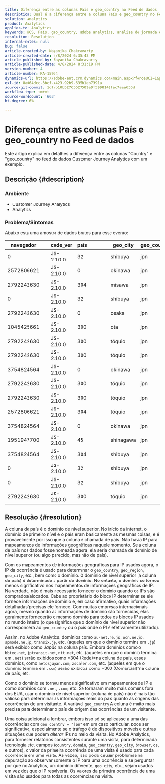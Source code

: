 ```yaml
---
title: Diferença entre as colunas País e geo_country no Feed de dados
description: Qual é a diferença entre a coluna País e geo_country no Feed de dados?
solution: Analytics
product: Analytics
applies-to: Analytics
keywords: KCS, País, geo_country, adobe analytics, análise de jornada do cliente
resolution: Resolution
internal-notes: null
bug: false
article-created-by: Nayanika Chakravarty
article-created-date: 4/8/2024 6:35:43 PM
article-published-by: Nayanika Chakravarty
article-published-date: 4/8/2024 8:31:19 PM
version-number: 4
article-number: KA-15934
dynamics-url: https://adobe-ent.crm.dynamics.com/main.aspx?forceUCI=1&pagetype=entityrecord&etn=knowledgearticle&id=7f066cc8-d6f5-ee11-a1fe-6045bd006295
exl-id: 8a064dcc-3bcf-4423-92b9-635b1eb7391a
source-git-commit: 1dfcb10b52763527589a9f5998149fac7aea635d
workflow-type: tm+mt
source-wordcount: '663'
ht-degree: 6%

---
```


# Diferença entre as colunas País e geo_country no Feed de dados


Este artigo explica em detalhes a diferença entre as colunas &quot;Country&quot; e &quot;geo_country&quot; no feed de dados Customer Journey Analytics com um exemplo.

## Descrição {#description}


### <b>Ambiente</b>

- Customer Journey Analytics
- Analytics




### <b>Problema/Sintomas</b>

Abaixo está uma amostra de dados brutos para esse evento:


| navegador |   | code_ver | país |   |   |   | geo_city | geo_country |   |   |   |   |
| --- | --- | --- | --- | --- | --- | --- | --- | --- | --- | --- | --- | --- |
| 0 |   | JS-2.10.0 | 32 |   |   |   | shibuya | jpn |   |   |   |   |
| 2572806621 |   | JS-2.10.0 | 0 |   |   |   | okinawa | jpn |   |   |   |   |
| 2792242630 |   | JS-2.10.0 | 304 |   |   |   | misawa | jpn |   |   |   |   |
| 0 |   | JS-2.10.0 | 32 |   |   |   | shibuya | jpn |   |   |   |   |
| 2792242630 |   | JS-2.10.0 | 0 |   |   |   | osaka | jpn |   |   |   |   |
| 1045425661 |   | JS-2.10.0 | 300 |   |   |   | ota | jpn |   |   |   |   |
| 2792242630 |   | JS-2.10.0 | 300 |   |   |   | tóquio | jpn |   |   |   |   |
| 2792242630 |   | JS-2.10.0 | 300 |   |   |   | tóquio | jpn |   |   |   |   |
| 3754824564 |   | JS-2.10.0 | 0 |   |   |   | okinawa | jpn |   |   |   |   |
| 2792242630 |   | JS-2.10.0 | 300 |   |   |   | tóquio | jpn |   |   |   |   |
| 2792242630 |   | JS-2.10.0 | 300 |   |   |   | tóquio | jpn |   |   |   |   |
| 2572806621 |   | JS-2.10.0 | 304 |   |   |   | tóquio | jpn |   |   |   |   |
| 3754824564 |   | JS-2.10.0 | 0 |   |   |   | okinawa | jpn |   |   |   |   |
| 1951947700 |   | JS-2.10.0 | 45 |   |   |   | shinagawa | jpn |   |   |   |   |
| 3754824564 |   | JS-2.10.0 | 304 |   |   |   | shibuya | jpn |   |   |   |   |
| 0 |   | JS-2.10.0 | 32 |   |   |   | shibuya | jpn |   |   |   |   |
| 0 |   | JS-2.10.0 | 32 |   |   |   | shibuya | jpn |   |   |   |   |
| 2792242630 |   | JS-2.10.0 | 300 |   |   |   | tóquio | jpn |   |   |   |   |





## Resolução {#resolution}


A coluna de país é o domínio de nível superior. No início da internet, o domínio de primeiro nível e o país eram basicamente as mesmas coisas, e é provavelmente por isso que a coluna é chamada de país. Não havia IP para mapeamentos de informações geográficas naquele momento. Se a coluna de país nos dados fosse nomeada agora, ela seria chamada de domínio de nível superior (ou algo parecido, mas não de país).

Com os mapeamentos de informações geográficas para IP usados agora, o IP da ocorrência é usado para determinar o `geo_country`, `geo_region`, `geo_city`, etc., bem como o domínio. O domínio de nível superior (a coluna de país) é determinado a partir do domínio. No entanto, o domínio se tornou menos significativo nos mapeamentos de informações geográficas de IP.
Na verdade, não é mais necessário fornecer o domínio quando os IPs são comprados/alocados. Cabe ao proprietário do bloco IP determinar se ele fornece informações de domínio e, em caso afirmativo, quais informações detalhadas/precisas ele fornece. Com muitas empresas internacionais agora, mesmo quando as informações de domínio são fornecidas, elas geralmente fornecerão o mesmo domínio para todos os blocos IP usados no mundo inteiro (o que significa que o domínio de nível superior não corresponderá ao `geo_country` ou o país onde o PI é efetivamente utilizado).

Assim, no Adobe Analytics, domínios como `au-net.ne.jp`, `ocn.ne.jp`, `spmode.ne.jp`, `transix.jp`, etc. (aqueles em que o domínio termina em `.jp`) será exibido como *Japão* na coluna país. Embora domínios como o `bbtec.net`, `jptransit.net`, `ntt.net`, etc. (aqueles em que o domínio termina em `.net`) serão exibidos como *304 (Rede)*na coluna de país, esses domínios, como `aetosjapan.com`, `zscaler.com`, etc. (aqueles em que o domínio termina em `.com`) serão exibidos como *300 (Comercial)*na coluna de país, etc.

Como o domínio se tornou menos significativo em mapeamentos de IP e como domínios com `.net`, `.com`, etc. Se tornaram muito mais comuns fora dos EUA, usar o domínio de nível superior (coluna de país) não é mais tão valioso para determinar as informações reais do país quanto às origens das ocorrências de um visitante. A variável `geo_country` A coluna é muito mais precisa para determinar o país de origem das ocorrências de um visitante.

Uma coisa adicional a lembrar, embora isso só se aplicasse a uma das ocorrências com `geo_country = "jpn"` em um caso particular, pode ser significativo, especialmente se o tráfego é de dispositivos móveis e outras situações que podem *alterar* IPs no meio da visita. No Adobe Analytics, para fornecer relatórios consistentes durante uma visita, para determinada tecnologia etc. campos (`country`, `domain`, `geo_country`, `geo_city`, `browser`, `os`, e outros), o valor da primeira ocorrência de uma visita é usado para cada ocorrência em uma visita. Às vezes, isso pode causar problemas na depuração ao observar somente o IP para uma ocorrência e se perguntar por que no Analytics, um domínio diferente, `geo_city`, etc., sejam usados em vez dos que o IP resolveria. Os valores da primeira ocorrência de uma visita são usados para todas as ocorrências na visita.

